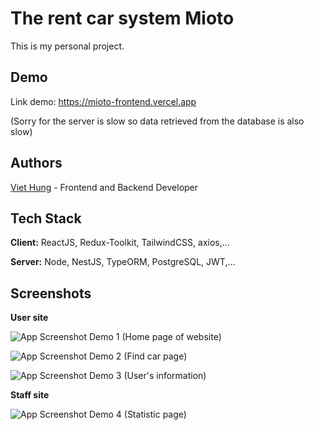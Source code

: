 
# The rent car system Mioto

This is my personal project. 




## Demo

Link demo:
https://mioto-frontend.vercel.app

(Sorry for the server is slow so data retrieved from the database is also slow)



## Authors

[Viet Hung](https://github.com/ProXBucky) - Frontend and Backend Developer


## Tech Stack

**Client:** ReactJS, Redux-Toolkit, TailwindCSS, axios,...

**Server:** Node, NestJS, TypeORM, PostgreSQL, JWT,...


## Screenshots

**User site**

![App Screenshot](https://res.cloudinary.com/dqi9ub7dw/image/upload/v1720461566/demo%20TheCoffeeHouse/Miotodemo2_ju2cyp.jpg)
Demo 1 (Home page of website)

![App Screenshot](https://res.cloudinary.com/dqi9ub7dw/image/upload/v1720461567/demo%20TheCoffeeHouse/Miotodemo1_i9vgi5.jpg)
Demo 2 (Find car page)

![App Screenshot](https://res.cloudinary.com/dqi9ub7dw/image/upload/v1720461566/demo%20TheCoffeeHouse/Miotodemo3_ygme3f.jpg)
Demo 3 (User's information)

**Staff site**

![App Screenshot](https://res.cloudinary.com/dqi9ub7dw/image/upload/v1720461566/demo%20TheCoffeeHouse/Miotodemo4_v11hc6.jpg)
Demo 4 (Statistic page)





